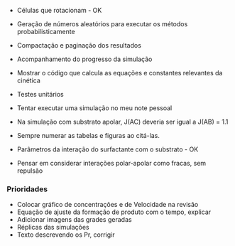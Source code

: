 * Células que rotacionam - OK
* Geração de números aleatórios para executar os métodos probabilisticamente
* Compactação e paginação dos resultados
* Acompanhamento do progresso da simulação
* Mostrar o código que calcula as equações e constantes relevantes da cinética
* Testes unitários
* Tentar executar uma simulação no meu note pessoal

* Na simulação com substrato apolar, J(AC) deveria ser igual a J(AB) = 1.1
* Sempre numerar as tabelas e figuras ao citá-las.
* Parâmetros da interação do surfactante com o substrato - OK
* Pensar em considerar interações polar-apolar como fracas, sem repulsão


### Prioridades
* Colocar gráfico de concentrações e de Velocidade na revisão
* Equação de ajuste da formação de produto com o tempo, explicar
* Adicionar imagens das grades geradas
* Réplicas das simulações
* Texto descrevendo os Pr, corrigir